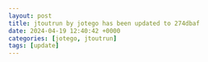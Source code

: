 ```yaml
---
layout: post
title: jtoutrun by jotego has been updated to 274dbaf
date: 2024-04-19 12:40:42 +0000
categories: [jotego, jtoutrun]
tags: [update]
---
```


